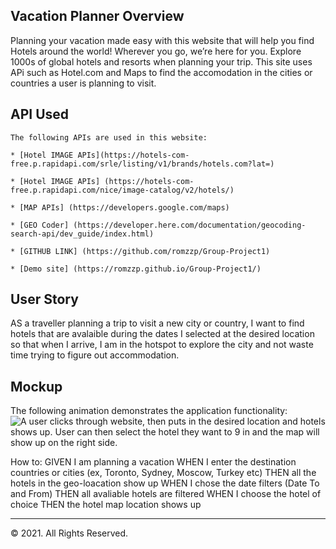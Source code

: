 ## Vacation Planner Overview

Planning your vacation made easy with this website that will help you find Hotels around the world! Wherever you go, we’re here for you. Explore 1000s of global hotels and resorts when planning your trip. This site uses APi such as Hotel.com and Maps to find the accomodation in the cities or countries a user is planning to visit. 

## API Used
```
The following APIs are used in this website:

* [Hotel IMAGE APIs](https://hotels-com-free.p.rapidapi.com/srle/listing/v1/brands/hotels.com?lat=)
 
* [Hotel IMAGE APIs] (https://hotels-com-free.p.rapidapi.com/nice/image-catalog/v2/hotels/)

* [MAP APIs] (https://developers.google.com/maps)

* [GEO Coder] (https://developer.here.com/documentation/geocoding-search-api/dev_guide/index.html)

* [GITHUB LINK] (https://github.com/romzzp/Group-Project1)

* [Demo site] (https://romzzp.github.io/Group-Project1/)
```

## User Story

AS a traveller planning a trip to visit a new city or country,
I want to find hotels that are avalaible during the dates I selected at the desired location
so that when I arrive, I am in the hotspot to explore the city and not waste time trying to figure out accommodation.

## Mockup

The following animation demonstrates the application functionality:
![A user clicks through website, then puts in the desired location and hotels shows up. User can then select the hotel they want to 9 in and the map will show up on the right side.](./assets/images/plan_vacation_demo.gif)


How to: 
GIVEN I am planning a vacation
WHEN  I enter the destination countries or cities (ex, Toronto, Sydney, Moscow, Turkey etc)
THEN all the hotels in the geo-loacation show up
WHEN I chose the date filters (Date To and From)
THEN all avaliable hotels are filtered 
WHEN I choose the hotel of choice
THEN the hotel map location shows up

- - -
© 2021. All Rights Reserved.
